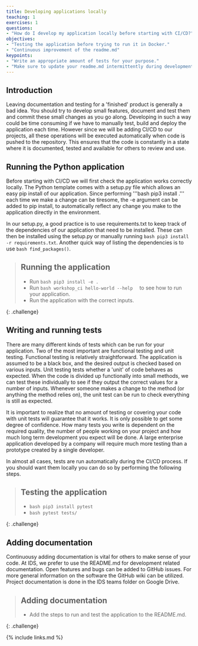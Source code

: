 ```yaml
---
title: Developing applications locally
teaching: 1
exercises: 1
questions:
- "How do I develop my application locally before starting with CI/CD?"
objectives:
- "Testing the application before trying to run it in Docker."
- "Continuous improvement of the readme.md"
keypoints:
- "Write an appropriate amount of tests for your purpose."
- "Make sure to update your readme.md intermittently during development."
---
```


## Introduction

Leaving documentation and testing for a 'finished' product is generally a bad idea. You should try to develop small features, document and test them and commit these small changes as you go along. Developing in such a way could be time consuming if we have to manually test, build and deploy the application each time. However since we will be adding CI/CD to our projects, all these operations will be executed automatically when code is pushed to the repository. This ensures that the code is constantly in a state where it is documented, tested and available for others to review and use.

## Running the Python application

Before starting with CI/CD we will first check the application works correctly locally. The Python template comes with a setup.py file which allows an easy pip install of our application. Since performing '''bash pip3 install .''' each time we make a change can be tiresome, the -e argument can be added to pip install, to automatically reflect any change you make to the application directly in the environment.

In our setup.py, a good practice is to use requirements.txt to keep track of the dependencies of our application that need to be installed. These can then be installed using the setup.py or manually running ```bash pip3 install -r requirements.txt```. Another quick way of listing the dependencies is to use ```bash find_packages()```.

> ## Running the application
>
> * Run ```bash pip3 install -e .  ```
> * Run ```bash workshop_ci hello-world --help  ``` to see how to run your application.
> * Run the application with the correct inputs.
>
{: .challenge}

## Writing and running tests

There are many different kinds of tests which can be run for your application. Two of the most important are functional testing and unit testing. Functional testing is relatively straightforward. The application is assumed to be a black box, and the desired output is checked based on various inputs. Unit testing tests whether a 'unit' of code behaves as expected. When the code is divided up functionally into small methods, we can test these individually to see if they output the correct values for a number of inputs. Whenever someone makes a change to the method (or anything the method relies on), the unit test can be run to check everything is still as expected.

It is important to realize that no amount of testing or covering your code with unit tests will guarantee that it works. It is only possible to get some degree of confidence. How many tests you write is dependent on the required quality, the number of people working on your project and how much long term development you expect will be done. A large enterprise application developed by a company will require much more testing than a prototype created by a single developer. 

In almost all cases, tests are run automatically during the CI/CD process. If you should want them locally you can do so by performing the following steps.

> ## Testing the application
>
> *   ```bash pip3 install pytest ```
> *   ```bash pytest tests/``` 
>
{: .challenge}

## Adding documentation

Continuousy adding documentation is vital for others to make sense of your code. At IDS, we prefer to use the README.md for development related documentation. Open features and bugs can be added to GitHub issues. For more general information on the software the GitHub wiki can be utilized. Project documentation is done in the IDS teams folder on Google Drive.

> ## Adding documentation
>
> *   Add the steps to run and test the application to the README.md.
>
{: .challenge}

{% include links.md %}